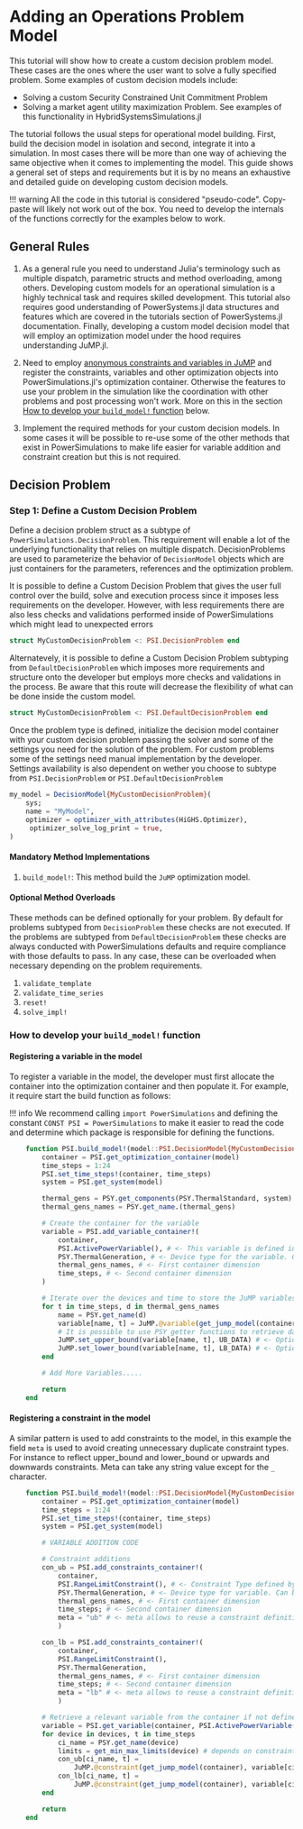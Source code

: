 # Adding an Operations Problem Model

This tutorial will show how to create a custom decision problem model. These cases are the ones
where the user want to solve a fully specified problem. Some examples of custom decision models include:

- Solving a custom Security Constrained Unit Commitment Problem
- Solving a market agent utility maximization Problem. See examples of this functionality in HybridSystemsSimulations.jl

The tutorial follows the usual steps for operational model building. First, build the decision model in isolation and second, integrate it into a simulation. In most cases there will be more than one way of achieving
the same objective when it comes to implementing the model. This guide shows a general set of steps and requirements but it is by no means an exhaustive and detailed guide on developing custom decision models.

!!! warning
    All the code in this tutorial is considered "pseudo-code". Copy-paste will likely not work out of the box. You need to develop the internals of the functions correctly for the examples below to work.

## General Rules

1. As a general rule you need to understand Julia's terminology such as multiple dispatch, parametric structs and method overloading, among others. Developing custom models for an operational simulation is a highly technical task and requires skilled development. This tutorial also requires good understanding of PowerSystems.jl data structures and features which are covered in the tutorials section of PowerSystems.jl documentation.
Finally, developing a custom model decision model that will employ an optimization model under the hood requires understanding JuMP.jl.

2. Need to employ [anonymous constraints and variables in JuMP](https://jump.dev/JuMP.jl/stable/manual/variables/#anonymous_variables)
and register the constraints, variables and other optimization objects into PowerSimulations.jl's optimization container. Otherwise the
features to use your problem in the simulation like the coordination with other problems and post processing won't work. More on this in the section [How to develop your `build_model!` function](@ref) below.

3. Implement the required methods for your custom decision models. In some cases it will be possible to re-use some of the other methods that exist in PowerSimulations to make life easier for variable addition and constraint creation but this is not required.

## Decision Problem

### Step 1: Define a Custom Decision Problem

Define a decision problem struct as a subtype of `PowerSimulations.DecisionProblem`. This requirement will enable a lot of the underlying functionality that relies on multiple dispatch. DecisionProblems are used to parameterize the behavior of `DecisionModel` objects which are just containers
for the parameters, references and the optimization problem.

It is possible to define a Custom Decision Problem that gives the user full control over the build, solve and execution process since it imposes less requirements on the developer. However, with less requirements there are also less checks and validations performed inside of PowerSimulations which might lead to unexpected errors

```julia
struct MyCustomDecisionProblem <: PSI.DecisionProblem end
```

Alternatevely, it is possible to define a Custom Decision Problem subtyping from `DefaultDecisionProblem` which imposes more requirements and structure onto the developer but employs more checks and validations in the process. Be aware that this route will decrease the flexibility of what can be done inside the custom model.

```julia
struct MyCustomDecisionProblem <: PSI.DefaultDecisionProblem end
```

Once the problem type is defined, initialize the decision model container with your custom decision problem passing the solver and some of the settings you need for the solution of the problem. For custom problems some of the settings need manual implementation by the developer. Settings availability is also dependent on wether  you choose to subtype from `PSI.DecisionProblem` or `PSI.DefaultDecisionProblem`

```julia
my_model = DecisionModel{MyCustomDecisionProblem}(
    sys;
    name = "MyModel",
    optimizer = optimizer_with_attributes(HiGHS.Optimizer),
     optimizer_solve_log_print = true,
)
```

#### Mandatory Method Implementations

1. `build_model!`: This method build the `JuMP` optimization model.

#### Optional Method Overloads

These methods can be defined optionally for your problem. By default for problems subtyped from `DecisionProblem` these checks are not executed. If the problems are subtyped from `DefaultDecisionProblem` these checks are always conducted with PowerSimulations defaults and require compliance with those defaults to pass. In any case, these can be overloaded when necessary depending on the problem requirements.

1. `validate_template`
2. `validate_time_series`
3. `reset!`
4. `solve_impl!`

### How to develop your `build_model!` function

#### Registering a variable in the model

To register a variable in the model, the developer must first allocate the container into the
optimization container and then populate it. For example, it require start the build function as follows:

!!! info
    We recommend calling `import PowerSimulations` and defining the constant `CONST PSI = PowerSimulations` to
    make it easier to read the code and determine which package is responsible for defining the functions.

```julia
    function PSI.build_model!(model::PSI.DecisionModel{MyCustomDecisionProblem})
        container = PSI.get_optimization_container(model)
        time_steps = 1:24
        PSI.set_time_steps!(container, time_steps)
        system = PSI.get_system(model)

        thermal_gens = PSY.get_components(PSY.ThermalStandard, system)
        thermal_gens_names = PSY.get_name.(thermal_gens)

        # Create the container for the variable
        variable = PSI.add_variable_container!(
            container,
            PSI.ActivePowerVariable(), # <- This variable is defined in PowerSimulations but the user can define their own
            PSY.ThermalGeneration, # <- Device type for the variable. Can be from PSY or custom defined
            thermal_gens_names, # <- First container dimension
            time_steps, # <- Second container dimension
        )

        # Iterate over the devices and time to store the JuMP variables into the container.
        for t in time_steps, d in thermal_gens_names
            name = PSY.get_name(d)
            variable[name, t] = JuMP.@variable(get_jump_model(container))
            # It is possible to use PSY getter functions to retrieve data from the generators
            JuMP.set_upper_bound(variable[name, t], UB_DATA) # <- Optional
            JuMP.set_lower_bound(variable[name, t], LB_DATA) # <- Optional
        end

        # Add More Variables.....

        return
    end
```

#### Registering a constraint in the model

A similar pattern is used to add constraints to the model, in this example the field `meta` is used
to avoid creating unnecessary duplicate constraint types. For instance to reflect upper_bound and lower_bound or upwards and downwards constraints. Meta can take any string value except for the `_` character.

```julia
    function PSI.build_model!(model::PSI.DecisionModel{MyCustomDecisionProblem})
        container = PSI.get_optimization_container(model)
        time_steps = 1:24
        PSI.set_time_steps!(container, time_steps)
        system = PSI.get_system(model)

        # VARIABLE ADDITION CODE

        # Constraint additions
        con_ub = PSI.add_constraints_container!(
            container,
            PSI.RangeLimitConstraint(), # <- Constraint Type defined by PSI or your own
            PSY.ThermalGeneration, # <- Device type for variable. Can be PSY or custom
            thermal_gens_names, # <- First container dimension
            time_steps; # <- Second container dimension
            meta = "ub" # <- meta allows to reuse a constraint definition for similar constraints. It only requires to be a string
            )

        con_lb = PSI.add_constraints_container!(
            container,
            PSI.RangeLimitConstraint(),
            PSY.ThermalGeneration,
            thermal_gens_names, # <- First container dimension
            time_steps; # <- Second container dimension
            meta = "lb" # <- meta allows to reuse a constraint definition for similar constraints. It only requires to be a string
            )

        # Retrieve a relevant variable from the container if not defined in
        variable = PSI.get_variable(container, PSI.ActivePowerVariable(), PSY.ThermalGeneration)
        for device in devices, t in time_steps
            ci_name = PSY.get_name(device)
            limits = get_min_max_limits(device) # depends on constraint type and formulation type
            con_ub[ci_name, t] =
                JuMP.@constraint(get_jump_model(container), variable[ci_name, t] >= limits.min)
            con_lb[ci_name, t] =
                JuMP.@constraint(get_jump_model(container), variable[ci_name, t] >= limits.min)
        end

        return
    end
```
